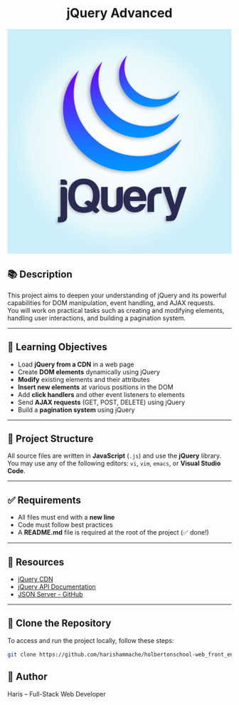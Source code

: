 <h1 align="center">jQuery Advanced</h1>
<div align="center">
    <img src="./img/jquery.png" alt="jQuery Logo">
</div>

## 📚 Description

This project aims to deepen your understanding of jQuery and its powerful capabilities for DOM manipulation, event handling, and AJAX requests.  
You will work on practical tasks such as creating and modifying elements, handling user interactions, and building a pagination system.

---

## 🎯 Learning Objectives

- Load **jQuery from a CDN** in a web page
- Create **DOM elements** dynamically using jQuery
- **Modify** existing elements and their attributes
- **Insert new elements** at various positions in the DOM
- Add **click handlers** and other event listeners to elements
- Send **AJAX requests** (GET, POST, DELETE) using jQuery
- Build a **pagination system** using jQuery

---

## 📂 Project Structure

All source files are written in **JavaScript** (`.js`) and use the **jQuery** library.  
You may use any of the following editors: `vi`, `vim`, `emacs`, or **Visual Studio Code**.

---

## ✅ Requirements

- All files must end with a **new line**
- Code must follow best practices
- A **README.md** file is required at the root of the project (✅ done!)

---

## 🔗 Resources

- [jQuery CDN](https://releases.jquery.com/)
- [jQuery API Documentation](https://api.jquery.com/)
- [JSON Server - GitHub](https://github.com/typicode/json-server)

---

## 🚀 Clone the Repository

To access and run the project locally, follow these steps:

```bash
git clone https://github.com/harishammache/holbertonschool-web_front_end/Jquery_advanced.git
```

## 👤 Author
Haris – Full-Stack Web Developer 